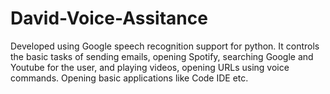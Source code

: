 # David-Voice-Assitance
Developed using Google speech recognition support for python. It controls the basic tasks of sending emails, opening Spotify, searching Google and Youtube for the user, and playing videos, opening URLs using voice commands. Opening basic applications like Code IDE etc.

